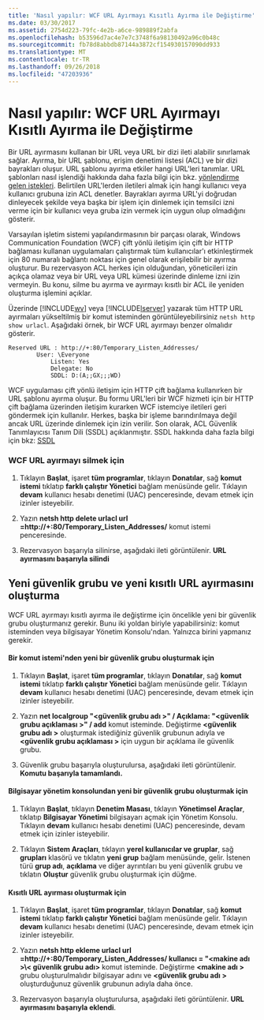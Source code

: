 ```yaml
---
title: 'Nasıl yapılır: WCF URL Ayırmayı Kısıtlı Ayırma ile Değiştirme'
ms.date: 03/30/2017
ms.assetid: 2754d223-79fc-4e2b-a6ce-989889f2abfa
ms.openlocfilehash: b53596d7ac4e7e7c3748f6a98130492a96c0b48c
ms.sourcegitcommit: fb78d8abbdb87144a3872cf154930157090dd933
ms.translationtype: MT
ms.contentlocale: tr-TR
ms.lasthandoff: 09/26/2018
ms.locfileid: "47203936"
---
```

# <a name="how-to-replace-the-wcf-url-reservation-with-a-restricted-reservation"></a>Nasıl yapılır: WCF URL Ayırmayı Kısıtlı Ayırma ile Değiştirme
Bir URL ayırmasını kullanan bir URL veya URL bir dizi ileti alabilir sınırlamak sağlar. Ayırma, bir URL şablonu, erişim denetimi listesi (ACL) ve bir dizi bayrakları oluşur. URL şablonu ayırma etkiler hangi URL'leri tanımlar. URL şablonları nasıl işlendiği hakkında daha fazla bilgi için bkz. [yönlendirme gelen istekleri](https://go.microsoft.com/fwlink/?LinkId=136764). Belirtilen URL'lerden iletileri almak için hangi kullanıcı veya kullanıcı grubuna izin ACL denetler. Bayrakları ayırma URL'yi doğrudan dinleyecek şekilde veya başka bir işlem için dinlemek için temsilci izni verme için bir kullanıcı veya gruba izin vermek için uygun olup olmadığını gösterir.  
  
 Varsayılan işletim sistemi yapılandırmasının bir parçası olarak, Windows Communication Foundation (WCF) çift yönlü iletişim için çift bir HTTP bağlaması kullanan uygulamaları çalıştırmak tüm kullanıcılar'ı etkinleştirmek için 80 numaralı bağlantı noktası için genel olarak erişilebilir bir ayırma oluşturur. Bu rezervasyon ACL herkes için olduğundan, yöneticileri izin açıkça olamaz veya bir URL veya URL kümesi üzerinde dinleme izni izin vermeyin. Bu konu, silme bu ayırma ve ayırmayı kısıtlı bir ACL ile yeniden oluşturma işlemini açıklar.  
  
 Üzerinde [!INCLUDE[wv](../../../../includes/wv-md.md)] veya [!INCLUDE[lserver](../../../../includes/lserver-md.md)] yazarak tüm HTTP URL ayırmaları yükseltilmiş bir komut isteminden görüntüleyebilirsiniz `netsh http show urlacl`.  Aşağıdaki örnek, bir WCF URL ayırmayı benzer olmalıdır gösterir.  
  
```  
Reserved URL : http://+:80/Temporary_Listen_Addresses/  
        User: \Everyone  
            Listen: Yes  
            Delegate: No  
            SDDL: D:(A;;GX;;;WD)  
```  
  
 WCF uygulaması çift yönlü iletişim için HTTP çift bağlama kullanırken bir URL şablonu ayırma oluşur. Bu formu URL'leri bir WCF hizmeti için bir HTTP çift bağlama üzerinden iletişim kurarken WCF istemciye iletileri geri göndermek için kullanılır. Herkes, başka bir işleme barındırılmaya değil ancak URL üzerinde dinlemek için izin verilir. Son olarak, ACL Güvenlik Tanımlayıcısı Tanım Dili (SSDL) açıklanmıştır. SSDL hakkında daha fazla bilgi için bkz: [SSDL](https://go.microsoft.com/fwlink/?LinkId=136789)  
  
### <a name="to-delete-the-wcf-url-reservation"></a>WCF URL ayırmayı silmek için  
  
1.  Tıklayın **Başlat**, işaret **tüm programlar**, tıklayın **Donatılar**, sağ **komut istemi** tıklatıp **farklı çalıştır Yönetici** bağlam menüsünde gelir. Tıklayın **devam** kullanıcı hesabı denetimi (UAC) penceresinde, devam etmek için izinler isteyebilir.  
  
2.  Yazın **netsh http delete urlacl url =http://+:80/Temporary_Listen_Addresses/**  komut istemi penceresinde.  
  
3.  Rezervasyon başarıyla silinirse, aşağıdaki ileti görüntülenir. **URL ayırmasını başarıyla silindi**  
  
## <a name="creating-a-new-security-group-and-new-restricted-url-reservation"></a>Yeni güvenlik grubu ve yeni kısıtlı URL ayırmasını oluşturma  
 WCF URL ayırmayı kısıtlı ayırma ile değiştirme için öncelikle yeni bir güvenlik grubu oluşturmanız gerekir. Bunu iki yoldan biriyle yapabilirsiniz: komut isteminden veya bilgisayar Yönetim Konsolu'ndan. Yalnızca birini yapmanız gerekir.  
  
#### <a name="to-create-a-new-security-group-from-a-command-prompt"></a>Bir komut istemi'nden yeni bir güvenlik grubu oluşturmak için  
  
1.  Tıklayın **Başlat**, işaret **tüm programlar**, tıklayın **Donatılar**, sağ **komut istemi** tıklatıp **farklı çalıştır Yönetici** bağlam menüsünde gelir. Tıklayın **devam** kullanıcı hesabı denetimi (UAC) penceresinde, devam etmek için izinler isteyebilir.  
  
2.  Yazın **net localgroup "\<güvenlik grubu adı >" / Açıklama: "\<güvenlik grubu açıklaması >" / add** komut isteminde. Değiştirme  **\<güvenlik grubu adı >** oluşturmak istediğiniz güvenlik grubunun adıyla ve  **\<güvenlik grubu açıklaması >** için uygun bir açıklama ile güvenlik grubu.  
  
3.  Güvenlik grubu başarıyla oluşturulursa, aşağıdaki ileti görüntülenir. **Komutu başarıyla tamamlandı.**  
  
#### <a name="to-create-a-new-security-group-from-the-computer-management-console"></a>Bilgisayar yönetim konsolundan yeni bir güvenlik grubu oluşturmak için  
  
1.  Tıklayın **Başlat**, tıklayın **Denetim Masası**, tıklayın **Yönetimsel Araçlar**, tıklatıp **Bilgisayar Yönetimi** bilgisayarı açmak için Yönetim Konsolu. Tıklayın **devam** kullanıcı hesabı denetimi (UAC) penceresinde, devam etmek için izinler isteyebilir.  
  
2.  Tıklayın **Sistem Araçları**, tıklayın **yerel kullanıcılar ve gruplar**, sağ **grupları** klasörü ve tıklatın **yeni grup** bağlam menüsünde, gelir. İstenen türü **grup adı**, **açıklama** ve diğer ayrıntıları bu yeni güvenlik grubu ve tıklatın **Oluştur** güvenlik grubu oluşturmak için düğme.  
  
#### <a name="to-create-the-restricted-url-reservation"></a>Kısıtlı URL ayırması oluşturmak için  
  
1.  Tıklayın **Başlat**, işaret **tüm programlar**, tıklayın **Donatılar**, sağ **komut istemi** tıklatıp **farklı çalıştır Yönetici** bağlam menüsünde gelir. Tıklayın **devam** kullanıcı hesabı denetimi (UAC) penceresinde, devam etmek için izinler isteyebilir.  
  
2.  Yazın **netsh http ekleme urlacl url =http://+:80/Temporary_Listen_Addresses/ kullanıcı = "\<makine adı >\\< güvenlik grubu adı\>**  komut isteminde. Değiştirme  **\<makine adı >** grubu oluşturulmalıdır bilgisayar adını ve  **\<güvenlik grubu adı >** oluşturduğunuz güvenlik grubunun adıyla daha önce.  
  
3.  Rezervasyon başarıyla oluşturulursa, aşağıdaki ileti görüntülenir. **URL ayırmasını başarıyla eklendi**.
